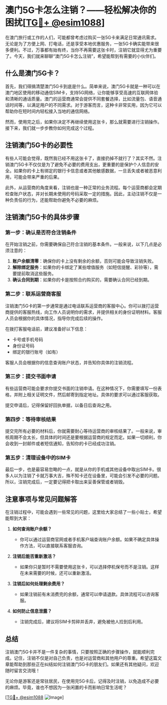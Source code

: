 # 澳门5G卡怎么注销？——轻松解决你的困扰[[TG💪+ @esim1088](https://t.me/s/esim1088)]

在澳门旅行或工作的人们，可能都曾考虑过购买一张5G卡来满足日常通讯需求。无论是为了方便上网、打电话，还是享受本地优惠服务，一张5G卡确实能带来很多便利。不过，万事都有始有终，当你不再需要这张卡时，注销它就显得尤为重要了。今天，我们就来聊聊“澳门5G卡怎么注销”，希望能帮到有需要的小伙伴们。

## 什么是澳门5G卡？

首先，我们得搞清楚澳门5G卡到底是什么。简单来说，澳门5G卡就是一种可以在澳门地区使用的移动通信SIM卡，支持5G网络，让你能够享受高速的互联网体验和清晰的通话质量。澳门的运营商通常会提供不同套餐选择，比如流量包、语音通话时间等，以满足用户的不同需求。对于游客而言，这种卡非常实用，因为它可以帮助你在短时间内轻松接入当地的通信网络。

然而，使用完之后，如果你决定不再继续使用这张卡，那么就需要进行注销操作。接下来，我们就一步步教你如何完成这个过程。

## 注销澳门5G卡的必要性

有些人可能会觉得，既然我已经不用这张卡了，直接扔掉不就行了？其实不然。注销澳门5G卡不仅仅是为了避免不必要的费用支出，更重要的是保护个人信息的安全。如果你的卡上有绑定的银行卡信息或者其他敏感数据，一旦丢失或者被恶意利用，可能会带来严重的后果。

此外，从运营商的角度来看，注销也是一种正常的业务流程。每个运营商都会定期检查账户状态，并对长期未使用的号码采取一定的措施。因此，主动注销不仅是一种负责任的行为，还能帮助你避免不必要的麻烦。

## 注销澳门5G卡的具体步骤

### 第一步：确认是否符合注销条件

在开始注销之前，你需要确保自己符合注销的基本条件。一般来说，以下几点是必须注意的：

1. **账户余额清零**：确保你的卡上没有剩余的余额，否则可能会导致注销失败。
2. **解除绑定服务**：如果你的卡绑定了某些增值服务（如短信提醒、彩铃等），需要提前取消这些服务。
3. **确认合同到期**：如果你的卡是按照合约购买的，需要确认合同已经到期。

### 第二步：联系运营商客服

注销澳门5G卡的第一步通常是通过电话联系运营商的客服中心。你可以拨打运营商提供的客服热线，向工作人员说明你的需求，并提供相关的身份证明材料。客服人员会根据你的具体情况，指导你完成后续的操作。

在拨打客服电话前，建议准备好以下信息：
- 卡号或手机号码
- 身份证号码
- 绑定的银行账号（如有）

客服人员会根据你的信息查询账户状态，并告知你具体的注销流程。

### 第三步：提交书面申请

有些运营商可能会要求你提交书面的注销申请。在这种情况下，你需要填写一份表格，并附上相关证明文件，然后邮寄到指定地址。具体的要求可以通过客服获取。

提交申请后，记得保留好回执单据，以备日后查询之用。

### 第四步：等待审核结果

提交完所有必要的材料后，你就需要耐心等待运营商的审核结果了。一般来说，审核周期不会太长，但具体的时间还是要根据运营商的规定而定。如果一切顺利，你会收到一封邮件或者短信通知，告知你的卡已经成功注销。

### 第五步：清理设备中的SIM卡

最后一步，也是最容易忽略的一点，就是从你的手机或其他设备中取出SIM卡。很多人以为注销了卡就万事大吉，殊不知卡还在设备里，可能会引发不必要的问题。所以，注销完成后，一定要记得把卡取出来妥善保管或者销毁。

## 注意事项与常见问题解答

在注销过程中，可能会遇到一些常见的问题，这里给大家总结了一些小贴士，希望能帮到大家：

1. **如何查询账户余额？**
   - 你可以通过运营商官网或者手机客户端查询账户余额。如果不确定具体操作方法，可以直接联系客服咨询。

2. **注销后能否重新激活？**
   - 如果你只是暂时不需要使用这张卡，可以选择停机保号而不是注销。这样在未来需要的时候，还可以重新激活。

3. **注销后如何处理剩余费用？**
   - 如果注销前有未消费完的余额，通常可以申请退款。具体流程可以咨询客服。

4. **如何防止信息泄露？**
   - 注销完成后，建议将SIM卡剪碎并丢弃，避免被他人捡到后利用。

## 总结

注销澳门5G卡并不是一件复杂的事情，只要按照正确的步骤操作，就能顺利完成。记住，注销不仅是对自己负责，也是对运营商和其他用户的尊重。希望这篇文章能帮助到那些正在纠结如何注销澳门5G卡的朋友们。如果还有其他疑问，欢迎随时留言交流哦！

无论你是游客还是常驻居民，在使用完5G卡后，记得及时注销，以免造成不必要的麻烦。毕竟，谁也不想因为一张闲置的卡而影响日常生活呢？

[[TG💪+ @esim1088](https://t.me/s/esim1088) ![Image](https://i.postimg.cc/4NQfJmqS/Snipaste-2025-05-13-00-14-12.png)]
